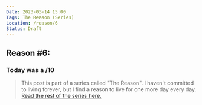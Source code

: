 ```yaml
---
Date: 2023-03-14 15:00
Tags: The Reason (Series)
Location: /reason/6
Status: Draft
---
```


## Reason #6: 

### Today was a /10

>This post is part of a series called "The Reason". I haven't committed to living forever, but I find a reason to live for one more day every day. [Read the rest of the series here.](/reason/)
